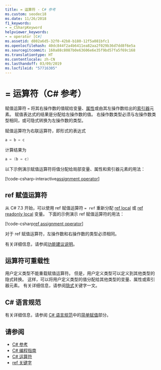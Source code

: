 ```yaml
---
title: = 运算符 - C# 参考
ms.custom: seodec18
ms.date: 11/26/2018
f1_keywords:
- =_CSharpKeyword
helpviewer_keywords:
- = operator [C#]
ms.assetid: d802a6d5-32f0-42b8-b180-12f5a081bfc1
ms.openlocfilehash: 40dc844f2a4b6411ea82aa2f029b36d7dd8f6e5a
ms.sourcegitcommit: 160a88c8087b0e63606e6e35f9bd57fa5f69c168
ms.translationtype: HT
ms.contentlocale: zh-CN
ms.lasthandoff: 03/09/2019
ms.locfileid: "57716305"
---
```

# <a name="-operator-c-reference"></a>= 运算符（C# 参考）

赋值运算符 `=` 将其右操作数的值赋给变量、[属性](../../programming-guide/classes-and-structs/properties.md)或由其左操作数给出的[索引器](../../../csharp/programming-guide/indexers/index.md)元素。 赋值表达式的结果是分配给左操作数的值。 右操作数类型必须与左操作数类型相同，或可隐式转换为左操作数的类型。

赋值运算符为右联运算符，即形式的表达式

```csharp
a = b = c
```

计算结果为

```csharp
a = (b = c)
```

以下示例演示赋值运算符将值分配给局部变量、属性和索引器元素的用法：

[!code-csharp-interactive[assignment operator](~/samples/snippets/csharp/language-reference/operators/AssignmentExamples.cs#Assignments)]

## <a name="ref-assignment-operator"></a>ref 赋值运算符

从 C# 7.3 开始，可以使用 ref 赋值运算符 `= ref` 重新分配 [ref local](../keywords/ref.md#ref-locals) 或 [ref readonly local](../keywords/ref.md#ref-readonly-locals) 变量。 下面的示例演示 ref 赋值运算符的用法：

[!code-csharp[ref assignment operator](~/samples/snippets/csharp/language-reference/operators/AssignmentExamples.cs#RefAssignment)]

对于 ref 赋值运算符，左操作数和右操作数的类型必须相同。

有关详细信息，请参阅[功能建议说明](../../../../_csharplang/proposals/csharp-7.3/ref-local-reassignment.md)。

## <a name="operator-overloadability"></a>运算符可重载性

用户定义类型不能重载赋值运算符。 但是，用户定义类型可以定义到其他类型的隐式转换。 这样，可以将用户定义类型的值分配给其他类型的变量、属性或索引器元素。 有关详细信息，请参阅[隐式](../keywords/implicit.md)关键字一文。

## <a name="c-language-specification"></a>C# 语言规范

有关详细信息，请参阅 [C# 语言规范](../language-specification/index.md)中的[简单赋值](~/_csharplang/spec/expressions.md#simple-assignment)部分。

## <a name="see-also"></a>请参阅

- [C# 参考](../index.md)
- [C# 编程指南](../../programming-guide/index.md)
- [C# 运算符](index.md)
- [ref 关键字](../keywords/ref.md)
